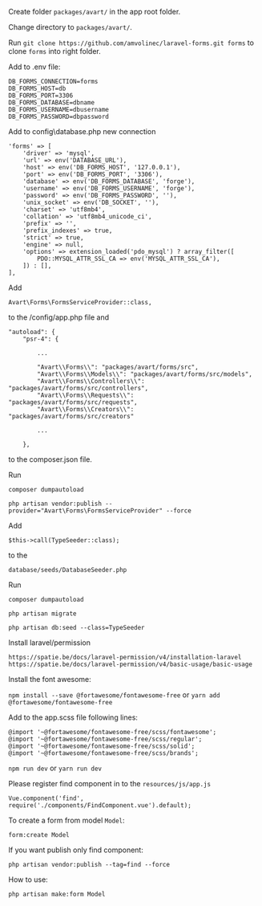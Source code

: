 Create folder `packages/avart/` in the app root folder.

Change directory to `packages/avart/`.

Run `git clone https://github.com/amvolinec/laravel-forms.git forms` to clone `forms` into right folder.

Add  to .env file:

    DB_FORMS_CONNECTION=forms
    DB_FORMS_HOST=db
    DB_FORMS_PORT=3306
    DB_FORMS_DATABASE=dbname
    DB_FORMS_USERNAME=dbusername
    DB_FORMS_PASSWORD=dbpassword


Add to config\database.php new connection

    'forms' => [
        'driver' => 'mysql',
        'url' => env('DATABASE_URL'),
        'host' => env('DB_FORMS_HOST', '127.0.0.1'),
        'port' => env('DB_FORMS_PORT', '3306'),
        'database' => env('DB_FORMS_DATABASE', 'forge'),
        'username' => env('DB_FORMS_USERNAME', 'forge'),
        'password' => env('DB_FORMS_PASSWORD', ''),
        'unix_socket' => env('DB_SOCKET', ''),
        'charset' => 'utf8mb4',
        'collation' => 'utf8mb4_unicode_ci',
        'prefix' => '',
        'prefix_indexes' => true,
        'strict' => true,
        'engine' => null,
        'options' => extension_loaded('pdo_mysql') ? array_filter([
            PDO::MYSQL_ATTR_SSL_CA => env('MYSQL_ATTR_SSL_CA'),
        ]) : [],
    ],

Add 

`Avart\Forms\FormsServiceProvider::class,`

to the /config/app.php file and

    "autoload": {
        "psr-4": {
        
            ...
            
            "Avart\\Forms\\": "packages/avart/forms/src",
            "Avart\\Forms\\Models\\": "packages/avart/forms/src/models",
            "Avart\\Forms\\Controllers\\": "packages/avart/forms/src/controllers",
            "Avart\\Forms\\Requests\\": "packages/avart/forms/src/requests",
            "Avart\\Forms\\Creators\\": "packages/avart/forms/src/creators"
            
            ...
            
        },

to the composer.json file.

Run

`composer dumpautoload`

`php artisan vendor:publish --provider="Avart\Forms\FormsServiceProvider" --force`

Add 

`$this->call(TypeSeeder::class);` 

to the 

`database/seeds/DatabaseSeeder.php`

Run

`composer dumpautoload`

 `php artisan migrate`
 
 `php artisan db:seed --class=TypeSeeder`

Install laravel/permission

`https://spatie.be/docs/laravel-permission/v4/installation-laravel`
`https://spatie.be/docs/laravel-permission/v4/basic-usage/basic-usage`

Install the font awesome:

`npm install --save @fortawesome/fontawesome-free` or `yarn add @fortawesome/fontawesome-free`

Add to the app.scss file following lines:

    @import '~@fortawesome/fontawesome-free/scss/fontawesome';
    @import '~@fortawesome/fontawesome-free/scss/regular';
    @import '~@fortawesome/fontawesome-free/scss/solid';
    @import '~@fortawesome/fontawesome-free/scss/brands';

`npm run dev` or `yarn run dev`

Please register find component in to the `resources/js/app.js` 

    Vue.component('find', require('./components/FindComponent.vue').default);

To create a form from model `Model`:

`form:create Model`

If you want publish only find component:

    php artisan vendor:publish --tag=find --force 

How to use:

    php artisan make:form Model

